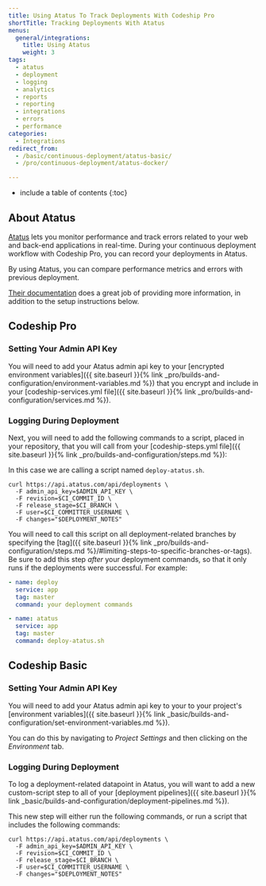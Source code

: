 ```yaml
---
title: Using Atatus To Track Deployments With Codeship Pro
shortTitle: Tracking Deployments With Atatus
menus:
  general/integrations:
    title: Using Atatus
    weight: 3
tags:
  - atatus
  - deployment
  - logging
  - analytics
  - reports
  - reporting
  - integrations
  - errors
  - performance
categories:
  - Integrations
redirect_from:
  - /basic/continuous-deployment/atatus-basic/
  - /pro/continuous-deployment/atatus-docker/

---
```


* include a table of contents
{:toc}

## About Atatus

[Atatus](https://www.atatus.com) lets you monitor performance and track errors related to your web and back-end applications in real-time. During your continuous deployment workflow with Codeship Pro, you can record your deployments in Atatus.

By using Atatus, you can compare performance metrics and errors with previous deployment.

[Their documentation](https://www.atatus.com/docs) does a great job of providing more information, in addition to the setup instructions below.

## Codeship Pro

### Setting Your Admin API Key

You will need to add your Atatus admin api key to your [encrypted environment variables]({{ site.baseurl }}{% link _pro/builds-and-configuration/environment-variables.md %}) that you encrypt and include in your [codeship-services.yml file]({{ site.baseurl }}{% link _pro/builds-and-configuration/services.md %}).

###  Logging During Deployment

Next, you will need to add the following commands to a script, placed in your repository, that you will call from your [codeship-steps.yml file]({{ site.baseurl }}{% link _pro/builds-and-configuration/steps.md %}):

In this case we are calling a script named `deploy-atatus.sh`.

```shell
curl https://api.atatus.com/api/deployments \
  -F admin_api_key=$ADMIN_API_KEY \
  -F revision=$CI_COMMIT_ID \
  -F release_stage=$CI_BRANCH \
  -F user=$CI_COMMITTER_USERNAME \
  -F changes="$DEPLOYMENT_NOTES"
```

You will need to call this script on all deployment-related branches by specifying the [tag]({{ site.baseurl }}{% link _pro/builds-and-configuration/steps.md %}/#limiting-steps-to-specific-branches-or-tags). Be sure to add this step _after_ your deployment commands, so that it only runs if the deployments were successful. For example:

```yaml
- name: deploy
  service: app
  tag: master
  command: your deployment commands

- name: atatus
  service: app
  tag: master
  command: deploy-atatus.sh
```

## Codeship Basic

### Setting Your Admin API Key

You will need to add your Atatus admin api key to your to your project's [environment variables]({{ site.baseurl }}{% link _basic/builds-and-configuration/set-environment-variables.md %}).

You can do this by navigating to _Project Settings_ and then clicking on the _Environment_ tab.

###  Logging During Deployment

To log a deployment-related datapoint in Atatus, you will want to add a new custom-script step to all of your [deployment pipelines]({{ site.baseurl }}{% link _basic/builds-and-configuration/deployment-pipelines.md %}).

This new step will either run the following commands, or run a script that includes the following commands:

```shell
curl https://api.atatus.com/api/deployments \
  -F admin_api_key=$ADMIN_API_KEY \
  -F revision=$CI_COMMIT_ID \
  -F release_stage=$CI_BRANCH \
  -F user=$CI_COMMITTER_USERNAME \
  -F changes="$DEPLOYMENT_NOTES"
```
